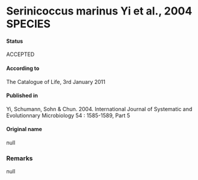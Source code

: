# Serinicoccus marinus Yi et al., 2004 SPECIES

#### Status
ACCEPTED

#### According to
The Catalogue of Life, 3rd January 2011

#### Published in
Yi, Schumann, Sohn & Chun. 2004. International Journal of Systematic and Evolutionnary Microbiology 54 : 1585-1589, Part 5

#### Original name
null

### Remarks
null